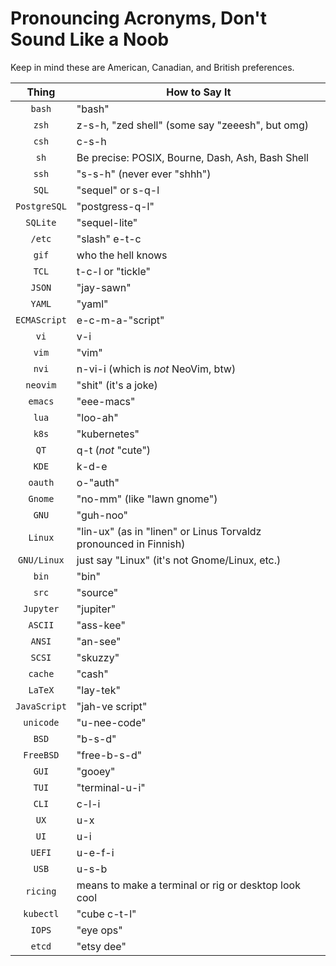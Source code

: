 # Pronouncing Acronyms, Don't Sound Like a Noob

Keep in mind these are American, Canadian, and British preferences.

Thing|How to Say It
|:-:|-|
`bash`|"bash"
`zsh`|z-s-h, "zed shell" (some say "zeeesh", but omg)
`csh`|c-s-h
`sh`|Be precise: POSIX, Bourne, Dash, Ash, Bash Shell
`ssh` | "s-s-h" (never ever "shhh")
`SQL`|"sequel" or s-q-l
`PostgreSQL`| "postgress-q-l"
`SQLite`| "sequel-lite"
`/etc`|"slash" e-t-c
`gif`|who the hell knows
`TCL`|t-c-l or "tickle"
`JSON`|"jay-sawn"
`YAML`|"yaml"
`ECMAScript`|e-c-m-a-"script"
`vi`|v-i
`vim`|"vim"
`nvi`|n-vi-i (which is *not* NeoVim, btw)
`neovim`|"shit" (it's a joke)
`emacs`|"eee-macs"
`lua`|"loo-ah"
`k8s`|"kubernetes"
`QT`|q-t (*not* "cute")
`KDE`|k-d-e
`oauth`|o-"auth"
`Gnome`|"no-mm" (like "lawn gnome")
`GNU`|"guh-noo"
`Linux`|"lin-ux" (as in "linen" or Linus Torvaldz pronounced in Finnish)
`GNU/Linux`|just say "Linux" (it's not Gnome/Linux, etc.)
`bin`|"bin"
`src`|"source"
`Jupyter`|"jupiter"
`ASCII`|"ass-kee"
`ANSI`|"an-see"
`SCSI`|"skuzzy"
`cache`|"cash"
`LaTeX`|"lay-tek"
`JavaScript`|"jah-ve script"
`unicode`|"u-nee-code"
`BSD`|"b-s-d"
`FreeBSD`|"free-b-s-d"
`GUI`|"gooey"
`TUI`|"terminal-u-i"
`CLI`|c-l-i
`UX`|u-x
`UI`|u-i
`UEFI`|u-e-f-i
`USB`|u-s-b
`ricing`|means to make a terminal or rig or desktop look cool
`kubectl` | "cube c-t-l"
`IOPS` | "eye ops"
`etcd` | "etsy dee"
